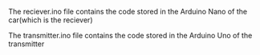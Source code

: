 The reciever.ino file contains the code stored in the Arduino Nano of the car(which is the reciever)

The transmitter.ino file contains the code stored in the Arduino Uno of the transmitter
